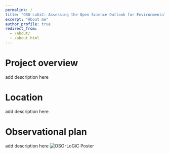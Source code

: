 ```yaml
---
permalink: /
title: "OSO-LoGiC: Assessing the Open Science Outlook for Environmental Justice and Resilience of the Louisiana Gulf Coast"
excerpt: "About me"
author_profile: true
redirect_from: 
  - /about/
  - /about.html
---
```



Project overview
======

add description here

Location
=====

add description here

Observational plan
======

add description here
![OSO-LoGiC Poster](https://jenna-messing.github.io/OSO-LoGiC/assets/OSO_Poster.png)
